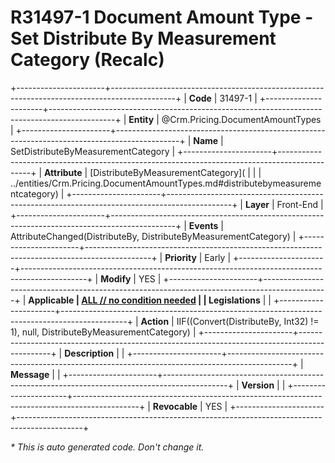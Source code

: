 ﻿---
erp.type: front-end-business-rule
erp.entity: Crm.Pricing.DocumentAmountTypes
---

# R31497-1 Document Amount Type - Set Distribute By Measurement Category (Recalc)
+----------------------+----------------------------------------------------------------------------------------------+
| **Code**             | 31497-1                                                                                      |
+----------------------+----------------------------------------------------------------------------------------------+
| **Entity**           | @Crm.Pricing.DocumentAmountTypes                                                             |
+----------------------+----------------------------------------------------------------------------------------------+
| **Name**             | SetDistributeByMeasurementCategory                                                           |
+----------------------+----------------------------------------------------------------------------------------------+
| **Attribute**        | [DistributeByMeasurementCategory](                                                           |
|                      | ../entities/Crm.Pricing.DocumentAmountTypes.md#distributebymeasurementcategory)              |
+----------------------+----------------------------------------------------------------------------------------------+
| **Layer**            | Front-End                                                                                    |
+----------------------+----------------------------------------------------------------------------------------------+
| **Events**           | AttributeChanged(DistributeBy, DistributeByMeasurementCategory)                              |
+----------------------+----------------------------------------------------------------------------------------------+
| **Priority**         | Early                                                                                        |
+----------------------+----------------------------------------------------------------------------------------------+
| **Modify**           | YES                                                                                          |
+----------------------+----------------------------------------------------------------------------------------------+
| **Applicable         | [ALL // no condition needed](xref:applicable-legislations)                                   |
| Legislations**       |                                                                                              |
+----------------------+----------------------------------------------------------------------------------------------+
| **Action**           | IIF((Convert(DistributeBy, Int32) != 1), null, DistributeByMeasurementCategory)              |
+----------------------+----------------------------------------------------------------------------------------------+
| **Description**      |                                                                                              |
+----------------------+----------------------------------------------------------------------------------------------+
| **Message**          |                                                                                              |
+----------------------+----------------------------------------------------------------------------------------------+
| **Version**          |                                                                                              |
+----------------------+----------------------------------------------------------------------------------------------+
| **Revocable**        | YES                                                                                          |
+----------------------+----------------------------------------------------------------------------------------------+

*\* This is auto generated code. Don't change it.*
